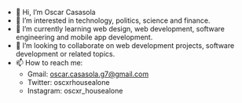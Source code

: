 - 👋 Hi, I’m Oscar Casasola 
- 👀 I’m interested in technology, politics, science and finance.
- 🌱 I’m currently learning web design, web development, software engineering and mobile app development.
- 💞️ I’m looking to collaborate on web development projects, software development or related topics.
- 📫 How to reach me: 
  - Gmail: oscar.casasola.g7@gmail.com
  - Twitter: oscxrhousealone
  - Instagram: oscxr_housealone

<!---
OscarCasasolaGarcia/OscarCasasolaGarcia is a ✨ special ✨ repository because its `README.md` (this file) appears on your GitHub profile.
You can click the Preview link to take a look at your changes.
--->
